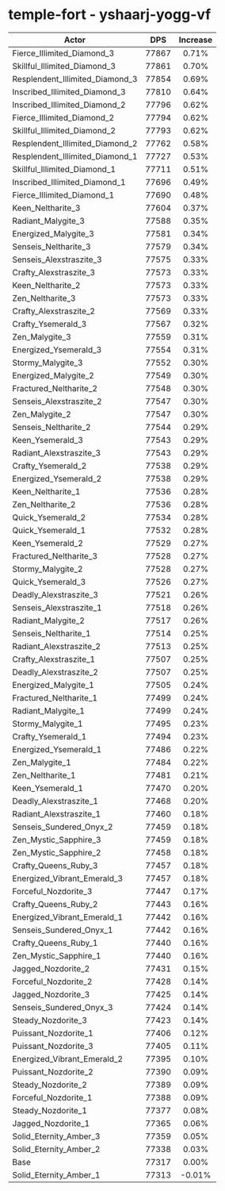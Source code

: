 # temple-fort - yshaarj-yogg-vf
| Actor | DPS | Increase |
|---|:---:|:---:|
|Fierce_Illimited_Diamond_3|77867|0.71%|
|Skillful_Illimited_Diamond_3|77861|0.70%|
|Resplendent_Illimited_Diamond_3|77854|0.69%|
|Inscribed_Illimited_Diamond_3|77810|0.64%|
|Inscribed_Illimited_Diamond_2|77796|0.62%|
|Fierce_Illimited_Diamond_2|77794|0.62%|
|Skillful_Illimited_Diamond_2|77793|0.62%|
|Resplendent_Illimited_Diamond_2|77762|0.58%|
|Resplendent_Illimited_Diamond_1|77727|0.53%|
|Skillful_Illimited_Diamond_1|77711|0.51%|
|Inscribed_Illimited_Diamond_1|77696|0.49%|
|Fierce_Illimited_Diamond_1|77690|0.48%|
|Keen_Neltharite_3|77604|0.37%|
|Radiant_Malygite_3|77588|0.35%|
|Energized_Malygite_3|77581|0.34%|
|Senseis_Neltharite_3|77579|0.34%|
|Senseis_Alexstraszite_3|77575|0.33%|
|Crafty_Alexstraszite_3|77573|0.33%|
|Keen_Neltharite_2|77573|0.33%|
|Zen_Neltharite_3|77573|0.33%|
|Crafty_Alexstraszite_2|77569|0.33%|
|Crafty_Ysemerald_3|77567|0.32%|
|Zen_Malygite_3|77559|0.31%|
|Energized_Ysemerald_3|77554|0.31%|
|Stormy_Malygite_3|77552|0.30%|
|Energized_Malygite_2|77549|0.30%|
|Fractured_Neltharite_2|77548|0.30%|
|Senseis_Alexstraszite_2|77547|0.30%|
|Zen_Malygite_2|77547|0.30%|
|Senseis_Neltharite_2|77544|0.29%|
|Keen_Ysemerald_3|77543|0.29%|
|Radiant_Alexstraszite_3|77543|0.29%|
|Crafty_Ysemerald_2|77538|0.29%|
|Energized_Ysemerald_2|77538|0.29%|
|Keen_Neltharite_1|77536|0.28%|
|Zen_Neltharite_2|77536|0.28%|
|Quick_Ysemerald_2|77534|0.28%|
|Quick_Ysemerald_1|77532|0.28%|
|Keen_Ysemerald_2|77529|0.27%|
|Fractured_Neltharite_3|77528|0.27%|
|Stormy_Malygite_2|77528|0.27%|
|Quick_Ysemerald_3|77526|0.27%|
|Deadly_Alexstraszite_3|77521|0.26%|
|Senseis_Alexstraszite_1|77518|0.26%|
|Radiant_Malygite_2|77517|0.26%|
|Senseis_Neltharite_1|77514|0.25%|
|Radiant_Alexstraszite_2|77513|0.25%|
|Crafty_Alexstraszite_1|77507|0.25%|
|Deadly_Alexstraszite_2|77507|0.25%|
|Energized_Malygite_1|77505|0.24%|
|Fractured_Neltharite_1|77499|0.24%|
|Radiant_Malygite_1|77499|0.24%|
|Stormy_Malygite_1|77495|0.23%|
|Crafty_Ysemerald_1|77494|0.23%|
|Energized_Ysemerald_1|77486|0.22%|
|Zen_Malygite_1|77484|0.22%|
|Zen_Neltharite_1|77481|0.21%|
|Keen_Ysemerald_1|77470|0.20%|
|Deadly_Alexstraszite_1|77468|0.20%|
|Radiant_Alexstraszite_1|77460|0.18%|
|Senseis_Sundered_Onyx_2|77459|0.18%|
|Zen_Mystic_Sapphire_3|77459|0.18%|
|Zen_Mystic_Sapphire_2|77458|0.18%|
|Crafty_Queens_Ruby_3|77457|0.18%|
|Energized_Vibrant_Emerald_3|77457|0.18%|
|Forceful_Nozdorite_3|77447|0.17%|
|Crafty_Queens_Ruby_2|77443|0.16%|
|Energized_Vibrant_Emerald_1|77442|0.16%|
|Senseis_Sundered_Onyx_1|77442|0.16%|
|Crafty_Queens_Ruby_1|77440|0.16%|
|Zen_Mystic_Sapphire_1|77440|0.16%|
|Jagged_Nozdorite_2|77431|0.15%|
|Forceful_Nozdorite_2|77428|0.14%|
|Jagged_Nozdorite_3|77425|0.14%|
|Senseis_Sundered_Onyx_3|77424|0.14%|
|Steady_Nozdorite_3|77423|0.14%|
|Puissant_Nozdorite_1|77406|0.12%|
|Puissant_Nozdorite_3|77405|0.11%|
|Energized_Vibrant_Emerald_2|77395|0.10%|
|Puissant_Nozdorite_2|77390|0.09%|
|Steady_Nozdorite_2|77389|0.09%|
|Forceful_Nozdorite_1|77388|0.09%|
|Steady_Nozdorite_1|77377|0.08%|
|Jagged_Nozdorite_1|77365|0.06%|
|Solid_Eternity_Amber_3|77359|0.05%|
|Solid_Eternity_Amber_2|77338|0.03%|
|Base|77317|0.00%|
|Solid_Eternity_Amber_1|77313|-0.01%|
